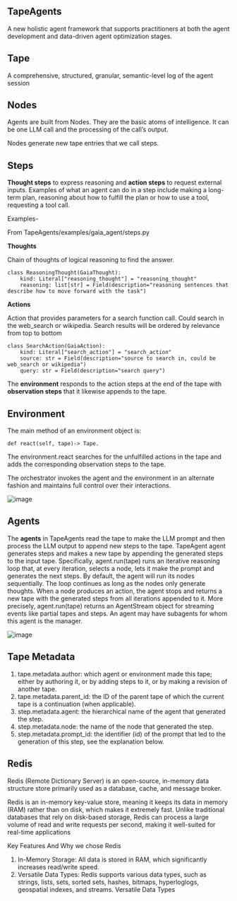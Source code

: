 ## TapeAgents 
A new holistic agent framework that supports practitioners at both the agent development and data-driven agent optimization stages.

## Tape
A comprehensive, structured, granular, semantic-level log of the agent session

## Nodes
Agents are built from Nodes. They are the basic atoms of intelligence. It can be one LLM call and the processing of the call’s output.

Nodes generate new tape entries that we call steps.

## Steps
**Thought steps** to express reasoning and **action steps** to request external inputs.
Examples of what an agent can do in a step include making a long-term plan, reasoning about how to fulfill the plan or how to use a tool, requesting a tool call.

Examples- 

From TapeAgents/examples/gaia_agent/steps.py 

**Thoughts**

Chain of thoughts of logical reasoning to find the answer.

    class ReasoningThought(GaiaThought):
        kind: Literal["reasoning_thought"] = "reasoning_thought"
        reasoning: list[str] = Field(description="reasoning sentences that describe how to move forward with the task")
    
**Actions**

Action that provides parameters for a search function call. Could search in the web_search or wikipedia. Search results will be ordered by relevance from top to bottom

    class SearchAction(GaiaAction):
        kind: Literal["search_action"] = "search_action"
        source: str = Field(description="source to search in, could be web_search or wikipedia")
        query: str = Field(description="search query")
    
The **environment** responds to the action steps at the end of the tape with **observation steps** that it likewise
 appends to the tape.

 ## Environment 

 The main method of an environment object is:
       
    def react(self, tape)-> Tape.
    
 The environment.react searches for the unfulfilled actions in the tape and adds the corresponding observation steps to the tape.

 The orchestrator invokes the agent and the environment in an alternate fashion and maintains full control over their interactions.

 ![image](https://github.com/user-attachments/assets/5a342914-85d4-416c-9a02-8c57646ed74c)

## Agents

The **agents** in TapeAgents read the tape to make the LLM prompt and then process the LLM output to append
new steps to the tape.
 TapeAgent agent generates steps and makes a new tape by appending the generated steps to the input tape.
 Specifically, agent.run(tape) runs an iterative reasoning loop that, at every iteration, selects a node, lets it make the prompt
 and generates the next steps. By default, the
 agent will run its nodes sequentially. The loop continues as long as the nodes only
 generate thoughts. When a node produces an action, the agent
 stops and returns a new tape with the generated steps from
 all iterations appended to it. More precisely, agent.run(tape)
 returns an AgentStream object for streaming events like partial
 tapes and steps. An agent may have subagents for whom this agent is the
 manager.

 ![image](https://github.com/user-attachments/assets/8a98be1b-a2eb-45f5-b669-42c09b186894)


## Tape Metadata

 1. tape.metadata.author: which agent or environment made this tape; either by authoring it, or by
 adding steps to it, or by making a revision of another tape.
 2. tape.metadata.parent_id: the ID of the parent tape of which the current tape is a continuation
 (when applicable).
 3. step.metadata.agent: the hierarchical name of the agent that generated the step.
 4. step.metadata.node: the name of the node that generated the step.
 5. step.metadata.prompt_id: the identifier (id) of the prompt that led to the generation of this step,
 see the explanation below.

## Redis
Redis (Remote Dictionary Server) is an open-source, in-memory data structure store primarily used as a database, cache, and message broker.

Redis is an in-memory key-value store, meaning it keeps its data in memory (RAM) rather than on disk, which makes it extremely fast. Unlike traditional databases that rely on disk-based storage, Redis can process a large volume of read and write requests per second, making it well-suited for real-time applications

Key Features And Why we chose Redis 
1. In-Memory Storage: All data is stored in RAM, which significantly increases read/write speed.
2. Versatile Data Types: Redis supports various data types, such as strings, lists, sets, sorted sets, hashes, bitmaps, hyperloglogs, geospatial indexes, and streams.
Versatile Data Types



